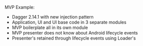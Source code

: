 MVP Example:
 - Dagger 2.14.1 with new injection pattern
 - Application, UI and UI base code in 3 separate modules
 - MVP boilerplate all in its own module
 - MVP presenter does not know about Android lifecycle events
 - Presenter's retained through lifecycle events using Loader's
 